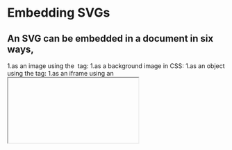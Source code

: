 # Embedding SVGs
## An SVG can be embedded in a document in six ways, 
1.as an image using the <img> tag:
1.as a background image in CSS:
1.as an object using the <object> tag:
1.as an iframe using an <iframe> tag:
1.using the <embed> tag:
1.inline using the <svg> tag: